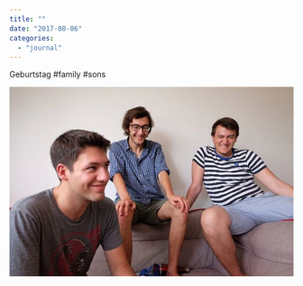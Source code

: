 ```yaml
---
title: ""
date: "2017-08-06"
categories: 
  - "journal"
---
```


Geburtstag #family #sons

![](images/55a5d308ec.jpg)
